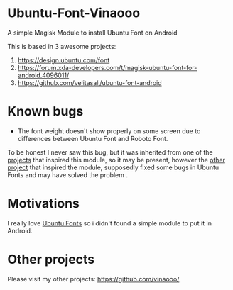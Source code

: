 # Ubuntu-Font-Vinaooo
A simple Magisk Module to install Ubuntu Font on Android

This is based in 3 awesome projects:

 1. https://design.ubuntu.com/font
 2. https://forum.xda-developers.com/t/magisk-ubuntu-font-for-android.4096011/
 3. https://github.com/velitasali/ubuntu-font-android


# Known bugs

 - The font weight doesn't show properly on some screen due to differences between Ubuntu Font and Roboto Font.

To be honest I never saw this bug, but it was inherited from one of the [projects](https://forum.xda-developers.com/t/magisk-ubuntu-font-for-android.4096011/) that inspired this module, so it may be present, however the [other project](https://github.com/velitasali/ubuntu-font-android) that inspired the module, supposedly fixed some bugs in Ubuntu Fonts and may have solved the problem .


# Motivations
I really love [Ubuntu Fonts](https://design.ubuntu.com/font) so i didn't found a simple module to put it in Android.

# Other projects
Please visit my other projects:
https://github.com/vinaooo/
<!--stackedit_data:
eyJoaXN0b3J5IjpbLTE1MTU4ODE1NzgsMTU1NTA5ODI1NiwzOD
k0MjU1MDJdfQ==
-->